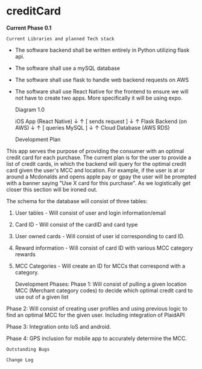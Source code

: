 # creditCard
**Current Phase  0.1**

    Current Libraries and planned Tech stack

- The software backend shall be written entirely in Python utilizing flask api.
- The software shall use a mySQL database 
- The software shall use flask to handle web backend requests on AWS
- The software shall use React Native for the frontend to ensure we will not have to create two apps. More specifically it will be using expo.


    Diagram 1.0

  iOS App (React Native)
       ↓     ↑
  [ sends request ]
       ↓     ↑
     Flask Backend (on AWS)
       ↓     ↑
  [ queries MySQL ]
       ↓     ↑
   Cloud Database (AWS RDS)

    Development Plan
    
This app serves the purpose of providing the consumer with an optimal credit card for each purchase.
The current plan is for the user to provide a list of credit cards, in which the backend will query for the optimal credit card given the user's MCC and location.
For example, if the user is at or around a Mcdonalds and opens apple pay or gpay the user will be prompted with a banner saying "Use X card for this purchase".
As we logistically get closer this section will be ironed out.

The schema for the database will consist of three tables: 
1. User tables - Will consist of user and login information/email
2. Card ID - Will consist of the cardID and card type
3. User owned cards - Will consist of user id corresponding to card ID.
4. Reward information - Will consist of card ID with various MCC category rewards
5. MCC Categories - Will create an ID for MCCs that correspond with a category.


    Development Phases:
Phase 1: Will consist of pulling a given location MCC (Merchant category codes)
to decide which optimal credit card to use out of a given list

Phase 2: Will consist of creating user profiles and using previous logic to find
an optimal MCC for the given user. Including integration of PlaidAPI

Phase 3: Integration onto IoS and android.

Phase 4: GPS inclusion for mobile app to accurately determine the MCC.

    Outstanding Bugs

    Change Log